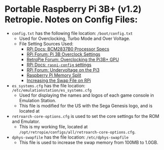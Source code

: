 # Portable Raspberry Pi 3B+ (v1.2) Retropie. Notes on Config Files:

- `config.txt` has the following file location: `/boot/config.txt`
    - Used for Overclocking, Turbo Mode and Over Voltage.
    - File Setting Sources Used: 
        - [RPi Docs: BCM2837B0 Processor Specs](https://www.raspberrypi.com/documentation/computers/processors.html#bcm2837b0)
        - [RPi Forum: Pi 3B Overclock Settings](https://forums.raspberrypi.com/viewtopic.php?t=235753)
        - [RetroPie Forum: Overclocking the Pi3B+ GPU](https://retropie.org.uk/forum/topic/21138/overclocking-the-pi3b-gpu-results/2)
        - [RPi Docs: `raspi-config` settings](https://www.raspberrypi.com/documentation/computers/configuration.html)
        - [RPi Forum: Undervoltage on the Pi3](https://retropie.org.uk/forum/topic/1006/under-voltage-on-the-pi3/5)
        - [Raspberry Pi Memory Split](https://retropie.org.uk/docs/Memory-Split/)
        - [Increasing the Swap File on RPi](https://pimylifeup.com/raspberry-pi-swap-file/)
- `es_systems.cfg` has the file location: `/etc/emulationstation/es_systems.cfg`
    - Used for displaying the names and logos of each game console in Emulation Station.
    - This file is modified for the US with the Sega Genesis logo, and is located at
- `retroarch-core-options.cfg` is used to set the core settings for the ROM and Emulator.
    - This is my working file, located at `/opt/retropie/configs/all/retroarch-core-options.cfg`.
- `dphys-swapfile` has the file location: `/etc/dphys-swapfile`
    - This file is used to increase the swap memory from 100MB to 1.0GB.